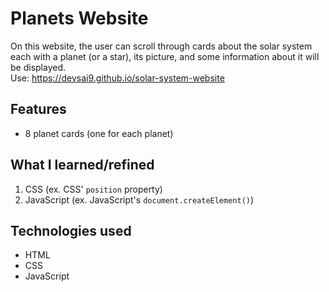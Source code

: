 # Planets Website
On this website, the user can scroll through cards about the solar system each with a planet (or a star), its picture, and some information about it will be displayed. <br> 
Use: https://devsai9.github.io/solar-system-website

## Features
<ul>
  <li>8 planet cards (one for each planet)</li>
</ul>

## What I learned/refined
1. CSS (ex. CSS' <code>position</code> property)
2. JavaScript (ex. JavaScript's <code>document.createElement()</code>)

## Technologies used
<ul>
  <li>HTML</li>
  <li>CSS</li>
  <li>JavaScript</li>
</ul>
